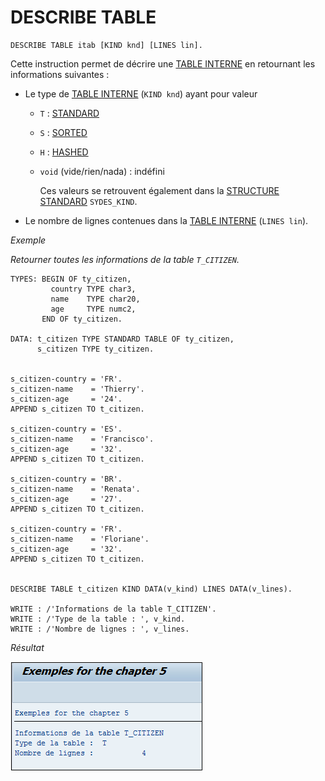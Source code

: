 # **DESCRIBE TABLE**

```JS
DESCRIBE TABLE itab [KIND knd] [LINES lin].
```

Cette instruction permet de décrire une [TABLE INTERNE](../../10_Tables_Internes/01_Tables_Internes.md) en retournant les informations suivantes :

- Le type de [TABLE INTERNE](../../10_Tables_Internes/01_Tables_Internes.md) (`KIND knd`) ayant pour valeur

  - `T` : [STANDARD](../../10_Tables_Internes/02_Type_Standard.md)

  - `S` : [SORTED](../../10_Tables_Internes/03_Type_Sorted.md)

  - `H` : [HASHED](../../10_Tables_Internes/04_Type_Hashed.md)

  - `void` (vide/rien/nada) : indéfini

    Ces valeurs se retrouvent également dans la [STRUCTURE STANDARD](../../10_Tables_Internes/02_Type_Standard.md) `SYDES_KIND`.

- Le nombre de lignes contenues dans la [TABLE INTERNE](../../10_Tables_Internes/01_Tables_Internes.md) (`LINES lin`).

_Exemple_

_Retourner toutes les informations de la table `T_CITIZEN`._

```JS
TYPES: BEGIN OF ty_citizen,
         country TYPE char3,
         name    TYPE char20,
         age     TYPE numc2,
       END OF ty_citizen.

DATA: t_citizen TYPE STANDARD TABLE OF ty_citizen,
      s_citizen TYPE ty_citizen.


s_citizen-country = 'FR'.
s_citizen-name    = 'Thierry'.
s_citizen-age     = '24'.
APPEND s_citizen TO t_citizen.

s_citizen-country = 'ES'.
s_citizen-name    = 'Francisco'.
s_citizen-age     = '32'.
APPEND s_citizen TO t_citizen.

s_citizen-country = 'BR'.
s_citizen-name    = 'Renata'.
s_citizen-age     = '27'.
APPEND s_citizen TO t_citizen.

s_citizen-country = 'FR'.
s_citizen-name    = 'Floriane'.
s_citizen-age     = '32'.
APPEND s_citizen TO t_citizen.


DESCRIBE TABLE t_citizen KIND DATA(v_kind) LINES DATA(v_lines).

WRITE : /'Informations de la table T_CITIZEN'.
WRITE : /'Type de la table : ', v_kind.
WRITE : /'Nombre de lignes : ', v_lines.
```

_Résultat_

![](../../ressources/11_12_01_01.png)
